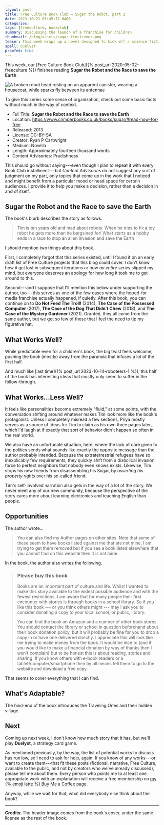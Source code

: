 ```yaml
---
layout: post
title: Free Culture Book Club — Sugar the Robot, part 2
date: 2023-10-21 07:45:12-0400
categories:
tags: [freeculture, bookclub]
summary: Discussing the launch of a franchise for children
thumbnail: /blog/assets/sugar-frontcover.png
teaser: This week wraps up a novel designed to kick off a science fiction franchise for children.
spell: Duelyst
proofed: true
---
```


This week, our [Free Culture Book Club]({% post_url 2020-05-02-freeculture %}) finishes reading **Sugar the Robot and the Race to save the Earth**.

![A broken robot head resting on an apparent canister, wearing a housecoat, while sparks fly between its antennae](/blog/assets/sugar-frontcover.png "If we don't get a take-me-to-your-liter joke out of this...")

To give this series some sense of organization, check out some basic facts without much in the way of context.

 * Full Title:  **Sugar the Robot and the Race to save the Earth**
 * Location:  <https://www.crimperbooks.co.uk/books/sugar/#read-now-for-free>
 * Released:  2013
 * License:  CC-BY-SA
 * Creator:  Ryan P Cartwright
 * Medium:  Novella
 * Length:  Approximately fourteen thousand words
 * Content Advisories:  Prudishness

This should go without saying---even though I plan to repeat it with every Book Club installment---but *Content Advisories* do not suggest any sort of judgment on my part, only topics that come up in the work that I noticed and might benefit from a particular mood or head space for certain audiences.  I provide it to help you make a decision, rather than a decision in and of itself.

## Sugar the Robot and the Race to save the Earth

The book's blurb describes the story as follows.

 >  Tim is ten years old and mad about robots. When he tries to fix a toy robot he gets more than he bargained for! What starts as a hobby ends in a race to stop an alien invasion and save the Earth

I should mention two things about this book.

First, I completely forgot that this series existed, until I found it on an early draft list of Free Culture projects that this blog could cover.  I don't know how it got lost in subsequent iterations or how *an entire series* slipped my mind, but everyone deserves an apology for how long it took me to get around to this.

Second---and I suppose that I'll mention this below under supporting the author, too---this serves as one of the few cases where the hoped-for media franchise actually happened, if quietly.  After this book, you can continue on to **Do Not Feed The Troll!** (2014), **The Case of the Possessed Computer** (2017), **The Case of the Dog That Didn't Chew** (2018), and **The Case of the Mystery Gardener** (2021).  Granted, they all come from the same author, but we get so few of those that I feel the need to tip my figurative hat.

## What Works Well?

While predictable even for a children's book, the big twist feels welcome, pushing the book (mostly) away from the paranoia that infuses a lot of the first half.

And much like [last time]({% post_url 2023-10-14-roboteers-1 %}), this half of the book has interesting ideas that mostly only seem to suffer in the follow-through.

## What Works...Less Well?

It feels like personalities become extremely "fluid," at some points, with the conversation shifting around whatever makes Tim look more like the book's protagonist.  Unless I completely misread a few sections, Priya mostly serves as a source of ideas for Tim to claim as his own three pages later, which I'd laugh at if exactly that sort of behavior didn't happen so often in the real world.

We also have an unfortunate situation, here, where the lack of care given to the politics sends what sounds like exactly the opposite message than the author probably intended.  Because the extraterrestrial refugees have so inexplicably few requirements, they quickly shift from a diabolical invasion force to perfect neighbors that nobody even knows exists.  Likewise, Tim stops his new friends from disassembling his Sugar, by *asserting his property rights* over his so-called friend.

Tim's self-involved narration also gets in the way of a lot of the story.  We never meet any of our new community, because the perspective of the story cares more about learning electronics and teaching English than people.

## Opportunities

The author wrote...

 > You can also find my Author pages on other sites. Note that some of these seem to have books listed against me that are not mine. I am trying to get them removed but if you see a book listed elsewhere that you cannot find on this website then it is not mine.

In the book, the author also writes the following.

 > ### Please buy this book
 >
 > Books are an important part of culture and life. Whilst I wanted to make this story available to the widest possible audience and with the fewest restrictions, I am aware that for many people their first encounter with stories is through books in a school library. So if you like this book --- or you think others might --- may I ask you to consider donating a copy to your local school, or public, library.
 >
 > You can find the book on Amazon and a number of other book stores. You should contact the library or school in question beforehand about their book donation policy, but it will probably be fine for you to drop a copy in or have one delivered directly. I appreciate this will look like me trying to make money from the book. It would be nice to (and if you would like to make a financial donation by way of thanks then I won't complain) but to be honest this is about reading, stories and sharing. If you know others with e-book readers or a tablet/computer/smartphone then by all means tell them to go to the website and download a free copy.

That seems to cover everything that I can find.

## What's Adaptable?

The hind-end of the book introduces the Traveling Ones and their hidden village.

## Next

Coming up next week, I don't know how much story that it has, but we'll play **Duelyst**, a strategy card game.

As mentioned previously, by the way, the list of potential works to discuss has run low, so I need to ask for help, again.  If you know of any works---or want to create them---that fit these posts (fictional, narrative, Free Culture, available to the public, and not by creators who we've already discussed), please tell me about them.  Every person who points me to at least one appropriate work with an explanation will receive a free membership on [my {% emoji latte %} Buy Me a Coffee page](https://buymeacoffee.com/jcolag).

Anyway, while we wait for that, what did everybody else think about the book?

* * *

**Credits**:  The header image comes from the book's cover, under the same license as the rest of the book.
